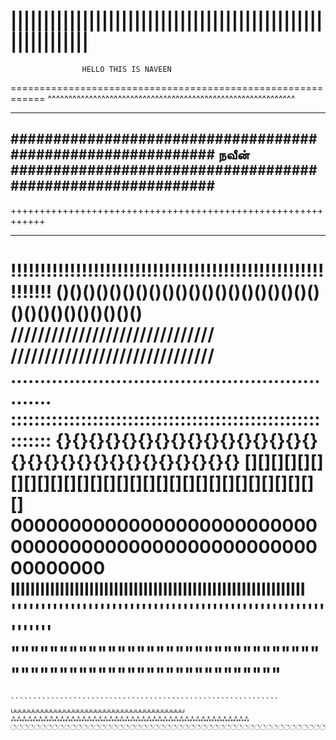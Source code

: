 
||||||||||||||||||||||||||||||||||||||||||||||||||||||||||||
============================================================
                    HELLO THIS IS NAVEEN
============================================================
^^^^^^^^^^^^^^^^^^^^^^^^^^^^^^^^^^^^^^^^^^^^^^^^^^^^^^^^^^^^
____________________________________________________________
############################################################
                          நவீன்
############################################################
------------------------------------------------------------
++++++++++++++++++++++++++++++++++++++++++++++++++++++++++++
************************************************************
!!!!!!!!!!!!!!!!!!!!!!!!!!!!!!!!!!!!!!!!!!!!!!!!!!!!!!!!!!!!
()()()()()()()()()()()()()()()()()()()()()()()()()()()()()()
\/\/\/\/\/\/\/\/\/\/\/\/\/\/\/\/\/\/\/\/\/\/\/\/\/\/\/\/\/\/
/\/\/\/\/\/\/\/\/\/\/\/\/\/\/\/\/\/\/\/\/\/\/\/\/\/\/\/\/\/\
............................................................
::::::::::::::::::::::::::::::::::::::::::::::::::::::::::::
{}{}{}{}{}{}{}{}{}{}{}{}{}{}{}{}{}{}{}{}{}{}{}{}{}{}{}{}{}{}
[][][][][][][][][][][][][][][][][][][][][][][][][][][][][][]
000000000000000000000000000000000000000000000000000000000000
IIIIIIIIIIIIIIIIIIIIIIIIIIIIIIIIIIIIIIIIIIIIIIIIIIIIIIIIIIII
''''''''''''''''''''''''''''''''''''''''''''''''''''''''''''
""""""""""""""""""""""""""""""""""""""""""""""""""""""""""""
============================================================
~~~~~~~~~~~~~~~~~~~~~~~~~~~~~~~~~~~~~~~~~~~~~~~~~~~~~~~~~~~~
````````````````````````````````````````````````````````````
பபபபபபபபபபபபபபபபபபபபபபபபபபபபபபபபபபபபபபப
ஃஃஃஃஃஃஃஃஃஃஃஃஃஃஃஃஃஃஃஃஃஃஃஃஃஃஃஃஃஃஃஃஃஃஃஃஃஃஃஃஃஃஃஃ
்்்்்்்்்்்்்்்்்்்்்்்்்்்்்்்்்்்்்்்்்்்்்்்்்்்்்்்்
